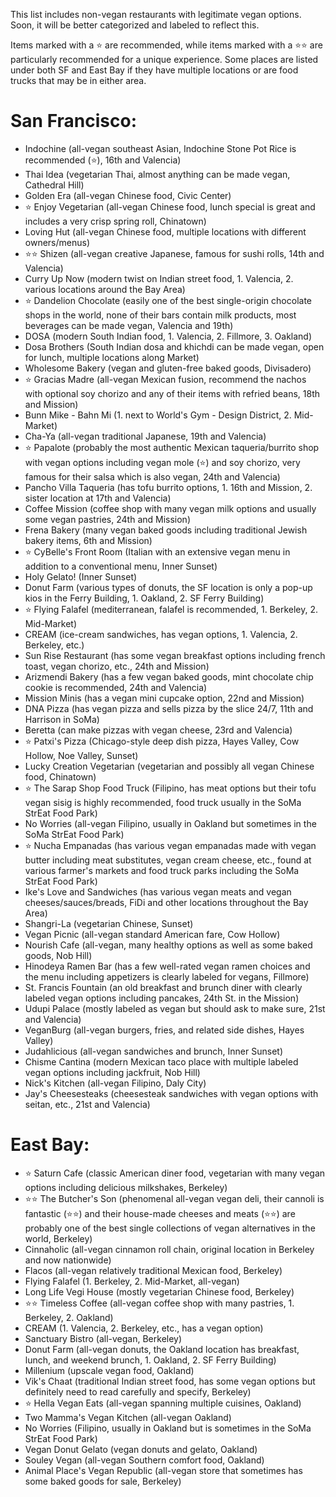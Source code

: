 This list includes non-vegan restaurants with legitimate vegan options. Soon, it will be better categorized and labeled to reflect this.

Items marked with a :star: are recommended, while items marked with a :star::star: are particularly recommended for a unique experience. Some places are listed under both SF and East Bay if they have multiple locations or are food trucks that may be in either area.

# San Francisco:
* Indochine (all-vegan southeast Asian, Indochine Stone Pot Rice is recommended (:star:), 16th and Valencia)
* Thai Idea (vegetarian Thai, almost anything can be made vegan, Cathedral Hill)
* Golden Era (all-vegan Chinese food, Civic Center)
* :star: Enjoy Vegetarian (all-vegan Chinese food, lunch special is great and includes a very crisp spring roll, Chinatown)
* Loving Hut (all-vegan Chinese food, multiple locations with different owners/menus)
* :star::star: Shizen (all-vegan creative Japanese, famous for sushi rolls, 14th and Valencia)
* Curry Up Now (modern twist on Indian street food, 1. Valencia, 2. various locations around the Bay Area)
* :star: Dandelion Chocolate (easily one of the best single-origin chocolate shops in the world, none of their bars contain milk products, most beverages can be made vegan, Valencia and 19th)
* DOSA (modern South Indian food, 1. Valencia, 2. Fillmore, 3. Oakland)
* Dosa Brothers (South Indian dosa and khichdi can be made vegan, open for lunch, multiple locations along Market)
* Wholesome Bakery (vegan and gluten-free baked goods, Divisadero)
* :star: Gracias Madre (all-vegan Mexican fusion, recommend the nachos with optional soy chorizo and any of their items with refried beans, 18th and Mission)
* Bunn Mike - Bahn Mi (1. next to World's Gym - Design District, 2. Mid-Market)
* Cha-Ya (all-vegan traditional Japanese, 19th and Valencia)
* :star: Papalote (probably the most authentic Mexican taqueria/burrito shop with vegan options including vegan mole (:star:) and soy chorizo, very famous for their salsa which is also vegan, 24th and Valencia)
* Pancho Villa Taqueria (has tofu burrito options, 1. 16th and Mission, 2. sister location at 17th and Valencia)
* Coffee Mission (coffee shop with many vegan milk options and usually some vegan pastries, 24th and Mission)
* Frena Bakery (many vegan baked goods including traditional Jewish bakery items, 6th and Mission)
* :star: CyBelle's Front Room (Italian with an extensive vegan menu in addition to a conventional menu, Inner Sunset)
* Holy Gelato! (Inner Sunset)
* Donut Farm (various types of donuts, the SF location is only a pop-up kios in the Ferry Building, 1. Oakland, 2. SF Ferry Building)
* :star: Flying Falafel (mediterranean, falafel is recommended, 1. Berkeley, 2. Mid-Market)
* CREAM (ice-cream sandwiches, has vegan options, 1. Valencia, 2. Berkeley, etc.)
* Sun Rise Restaurant (has some vegan breakfast options including french toast, vegan chorizo, etc., 24th and Mission)
* Arizmendi Bakery (has a few vegan baked goods, mint chocolate chip cookie is recommended, 24th and Valencia)
* Mission Minis (has a vegan mini cupcake option, 22nd and Mission)
* DNA Pizza (has vegan pizza and sells pizza by the slice 24/7, 11th and Harrison in SoMa)
* Beretta (can make pizzas with vegan cheese, 23rd and Valencia)
* :star: Patxi's Pizza (Chicago-style deep dish pizza, Hayes Valley, Cow Hollow, Noe Valley, Sunset)
* Lucky Creation Vegetarian (vegetarian and possibly all vegan Chinese food, Chinatown)
* :star: The Sarap Shop Food Truck (Filipino, has meat options but their tofu vegan sisig is highly recommended, food truck usually in the SoMa StrEat Food Park)
* No Worries (all-vegan Filipino, usually in Oakland but sometimes in the SoMa StrEat Food Park)
* :star: Nucha Empanadas (has various vegan empanadas made with vegan butter including meat substitutes, vegan cream cheese, etc., found at various farmer's markets and food truck parks including the SoMa StrEat Food Park)
* Ike's Love and Sandwiches (has various vegan meats and vegan cheeses/sauces/breads, FiDi and other locations throughout the Bay Area)
* Shangri-La (vegetarian Chinese, Sunset)
* Vegan Picnic (all-vegan standard American fare, Cow Hollow)
* Nourish Cafe (all-vegan, many healthy options as well as some baked goods, Nob Hill)
* Hinodeya Ramen Bar (has a few well-rated vegan ramen choices and the menu including appetizers is clearly labeled for vegans, Fillmore)
* St. Francis Fountain (an old breakfast and brunch diner with clearly labeled vegan options including pancakes, 24th St. in the Mission)
* Udupi Palace (mostly labeled as vegan but should ask to make sure, 21st and Valencia)
* VeganBurg (all-vegan burgers, fries, and related side dishes, Hayes Valley)
* Judahlicious (all-vegan sandwiches and brunch, Inner Sunset)
* Chisme Cantina (modern Mexican taco place with multiple labeled vegan options including jackfruit, Nob Hill)
* Nick's Kitchen (all-vegan Filipino, Daly City)
* Jay's Cheesesteaks (cheesesteak sandwiches with vegan options with seitan, etc., 21st and Valencia)

# East Bay:
* :star: Saturn Cafe (classic American diner food, vegetarian with many vegan options including delicious milkshakes, Berkeley)
* :star::star: The Butcher's Son (phenomenal all-vegan vegan deli, their cannoli is fantastic (:star::star:) and their house-made cheeses and meats (:star::star:) are probably one of the best single collections of vegan alternatives in the world, Berkeley)
* Cinnaholic (all-vegan cinnamon roll chain, original location in Berkeley and now nationwide)
* Flacos (all-vegan relatively traditional Mexican food, Berkeley)
* Flying Falafel (1. Berkeley, 2. Mid-Market, all-vegan)
* Long Life Vegi House (mostly vegetarian Chinese food, Berkeley)
* :star::star: Timeless Coffee (all-vegan coffee shop with many pastries, 1. Berkeley, 2. Oakland)
* CREAM (1. Valencia, 2. Berkeley, etc., has a vegan option)
* Sanctuary Bistro (all-vegan, Berkeley)
* Donut Farm (all-vegan donuts, the Oakland location has breakfast, lunch, and weekend brunch, 1. Oakland, 2. SF Ferry Building)
* Millenium (upscale vegan food, Oakland)
* Vik's Chaat (traditional Indian street food, has some vegan options but definitely need to read carefully and specify, Berkeley)
* :star: Hella Vegan Eats (all-vegan spanning multiple cuisines, Oakland)
* Two Mamma's Vegan Kitchen (all-vegan Oakland)
* No Worries (Filipino, usually in Oakland but is sometimes in the SoMa StrEat Food Park)
* Vegan Donut Gelato (vegan donuts and gelato, Oakland)
* Souley Vegan (all-vegan Southern comfort food, Oakland)
* Animal Place's Vegan Republic (all-vegan store that sometimes has some baked goods for sale, Berkeley)
